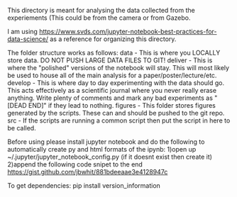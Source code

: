 This directory is meant for analysing the data collected from the experiements (This could be from the camera or from Gazebo.

I am using https://www.svds.com/jupyter-notebook-best-practices-for-data-science/ as a reference for organizing this directory.

The folder structure works as follows:
data - This is where you LOCALLY store data. DO NOT PUSH LARGE DATA FILES TO GIT!
deliver - This is where the "polished" versions of the notebook will stay. This will most likely be used to house all of the main analysis for a paper/poster/lecture/etc.
develop - This is where day to day experimenting with the data should go. This acts effectively as a scientific journal where you never really erase anything. Write plenty of comments and mark any bad experiments as "[DEAD END]" if they lead to nothing.
figures - This folder stores figures generated by the scripts. These can and should be pushed to the git repo.
src - If the scripts are running a common script then put the script in here to be called.


Before using please install jupyter notebook and do the following to automatically create py and html formats of the ipynb:
1)open up ~/.jupyter/jupyter_notebook_config.py (if it doesnt exist then create it)
2)append the following code snipet to the end https://gist.github.com/jbwhit/881bdeeaae3e4128947c

To get dependencies:
pip install version_information

